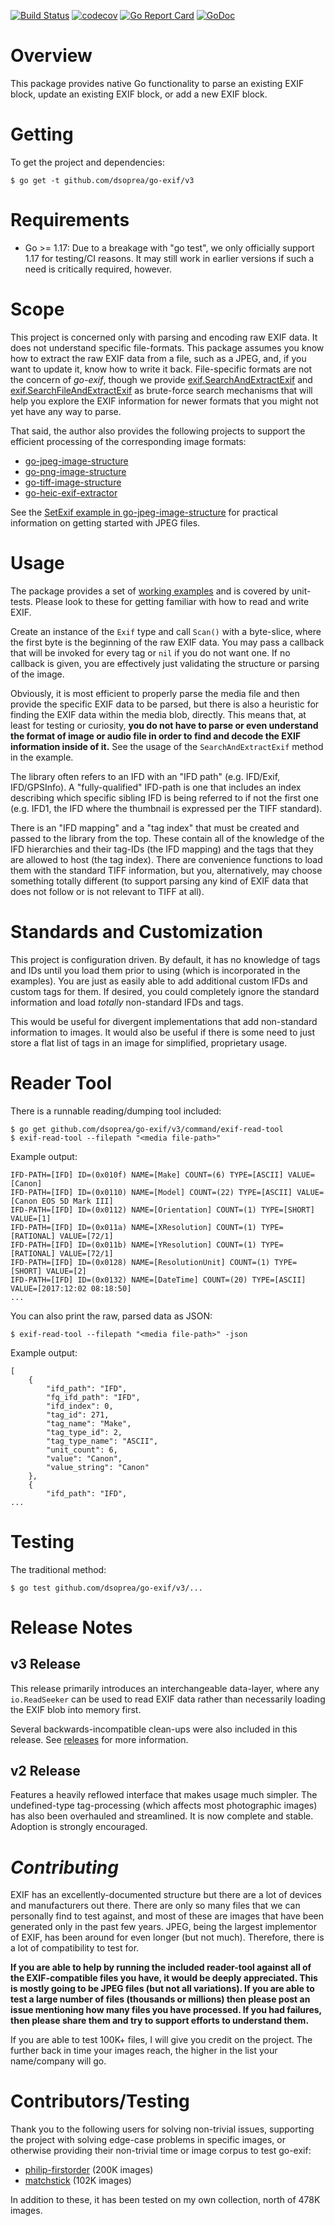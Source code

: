 [![Build Status](https://travis-ci.org/dsoprea/go-exif.svg?branch=master)](https://travis-ci.org/dsoprea/go-exif)
[![codecov](https://codecov.io/gh/dsoprea/go-exif/branch/master/graph/badge.svg)](https://codecov.io/gh/dsoprea/go-exif)
[![Go Report Card](https://goreportcard.com/badge/github.com/dsoprea/go-exif/v3)](https://goreportcard.com/report/github.com/dsoprea/go-exif/v3)
[![GoDoc](https://godoc.org/github.com/dsoprea/go-exif/v3?status.svg)](https://godoc.org/github.com/dsoprea/go-exif/v3)

# Overview

This package provides native Go functionality to parse an existing EXIF block, update an existing EXIF block, or add a new EXIF block.


# Getting

To get the project and dependencies:

```
$ go get -t github.com/dsoprea/go-exif/v3
```


# Requirements

- Go >= 1.17: Due to a breakage with "go test", we only officially support 1.17 for testing/CI reasons. It may still work in earlier versions if such a need is critically required, however.


# Scope

This project is concerned only with parsing and encoding raw EXIF data. It does
not understand specific file-formats. This package assumes you know how to
extract the raw EXIF data from a file, such as a JPEG, and, if you want to
update it, know how to write it back. File-specific formats are not the concern
of *go-exif*, though we provide
[exif.SearchAndExtractExif][search-and-extract-exif] and
[exif.SearchFileAndExtractExif][search-file-and-extract-exif] as brute-force
search mechanisms that will help you explore the EXIF information for newer
formats that you might not yet have any way to parse.

That said, the author also provides the following projects to support the
efficient processing of the corresponding image formats:

- [go-jpeg-image-structure](https://github.com/dsoprea/go-jpeg-image-structure)
- [go-png-image-structure](https://github.com/dsoprea/go-png-image-structure)
- [go-tiff-image-structure](https://github.com/dsoprea/go-tiff-image-structure)
- [go-heic-exif-extractor](https://github.com/dsoprea/go-heic-exif-extractor)

See the [SetExif example in go-jpeg-image-structure][jpeg-set-exif] for
practical information on getting started with JPEG files.


# Usage

The package provides a set of [working examples][examples] and is covered by
unit-tests. Please look to these for getting familiar with how to read and write
EXIF.

Create an instance of the `Exif` type and call `Scan()` with a byte-slice, where
the first byte is the beginning of the raw EXIF data. You may pass a callback
that will be invoked for every tag or `nil` if you do not want one. If no
callback is given, you are effectively just validating the structure or parsing
of the image.

Obviously, it is most efficient to properly parse the media file and then
provide the specific EXIF data to be parsed, but there is also a heuristic for
finding the EXIF data within the media blob, directly. This means that, at least
for testing or curiosity, **you do not have to parse or even understand the
format of image or audio file in order to find and decode the EXIF information
inside of it.** See the usage of the `SearchAndExtractExif` method in the
example.

The library often refers to an IFD with an "IFD path" (e.g. IFD/Exif,
IFD/GPSInfo). A "fully-qualified" IFD-path is one that includes an index
describing which specific sibling IFD is being referred to if not the first one
(e.g. IFD1, the IFD where the thumbnail is expressed per the TIFF standard).

There is an "IFD mapping" and a "tag index" that must be created and passed to
the library from the top. These contain all of the knowledge of the IFD
hierarchies and their tag-IDs (the IFD mapping) and the tags that they are
allowed to host (the tag index). There are convenience functions to load them
with the standard TIFF information, but you, alternatively, may choose
something totally different (to support parsing any kind of EXIF data that does
not follow or is not relevant to TIFF at all).


# Standards and Customization

This project is configuration driven. By default, it has no knowledge of tags
and IDs until you load them prior to using (which is incorporated in the
examples). You are just as easily able to add additional custom IFDs and custom
tags for them. If desired, you could completely ignore the standard information
and load *totally* non-standard IFDs and tags.

This would be useful for divergent implementations that add non-standard
information to images. It would also be useful if there is some need to just
store a flat list of tags in an image for simplified, proprietary usage.


# Reader Tool

There is a runnable reading/dumping tool included:

```
$ go get github.com/dsoprea/go-exif/v3/command/exif-read-tool
$ exif-read-tool --filepath "<media file-path>"
```

Example output:

```
IFD-PATH=[IFD] ID=(0x010f) NAME=[Make] COUNT=(6) TYPE=[ASCII] VALUE=[Canon]
IFD-PATH=[IFD] ID=(0x0110) NAME=[Model] COUNT=(22) TYPE=[ASCII] VALUE=[Canon EOS 5D Mark III]
IFD-PATH=[IFD] ID=(0x0112) NAME=[Orientation] COUNT=(1) TYPE=[SHORT] VALUE=[1]
IFD-PATH=[IFD] ID=(0x011a) NAME=[XResolution] COUNT=(1) TYPE=[RATIONAL] VALUE=[72/1]
IFD-PATH=[IFD] ID=(0x011b) NAME=[YResolution] COUNT=(1) TYPE=[RATIONAL] VALUE=[72/1]
IFD-PATH=[IFD] ID=(0x0128) NAME=[ResolutionUnit] COUNT=(1) TYPE=[SHORT] VALUE=[2]
IFD-PATH=[IFD] ID=(0x0132) NAME=[DateTime] COUNT=(20) TYPE=[ASCII] VALUE=[2017:12:02 08:18:50]
...
```

You can also print the raw, parsed data as JSON:

```
$ exif-read-tool --filepath "<media file-path>" -json
```

Example output:

```
[
    {
        "ifd_path": "IFD",
        "fq_ifd_path": "IFD",
        "ifd_index": 0,
        "tag_id": 271,
        "tag_name": "Make",
        "tag_type_id": 2,
        "tag_type_name": "ASCII",
        "unit_count": 6,
        "value": "Canon",
        "value_string": "Canon"
    },
    {
        "ifd_path": "IFD",
...
```


# Testing

The traditional method:

```
$ go test github.com/dsoprea/go-exif/v3/...
```


# Release Notes

## v3 Release

This release primarily introduces an interchangeable data-layer, where any
`io.ReadSeeker` can be used to read EXIF data rather than necessarily loading
the EXIF blob into memory first.

Several backwards-incompatible clean-ups were also included in this release. See
[releases][releases] for more information.

## v2 Release

Features a heavily reflowed interface that makes usage much simpler. The
undefined-type tag-processing (which affects most photographic images) has also
been overhauled and streamlined. It is now complete and stable. Adoption is
strongly encouraged.


# *Contributing*

EXIF has an excellently-documented structure but there are a lot of devices and
manufacturers out there. There are only so many files that we can personally
find to test against, and most of these are images that have been generated only
in the past few years. JPEG, being the largest implementor of EXIF, has been
around for even longer (but not much). Therefore, there is a lot of
compatibility to test for.

**If you are able to help by running the included reader-tool against all of the
EXIF-compatible files you have, it would be deeply appreciated. This is mostly
going to be JPEG files (but not all variations). If you are able to test a large
number of files (thousands or millions) then please post an issue mentioning how
many files you have processed. If you had failures, then please share them and
try to support efforts to understand them.**

If you are able to test 100K+ files, I will give you credit on the project. The
further back in time your images reach, the higher in the list your name/company
will go.


# Contributors/Testing

Thank you to the following users for solving non-trivial issues, supporting the
project with solving edge-case problems in specific images, or otherwise
providing their non-trivial time or image corpus to test go-exif:

- [philip-firstorder](https://github.com/philip-firstorder) (200K images)
- [matchstick](https://github.com/matchstick) (102K images)

In addition to these, it has been tested on my own collection, north of 478K
images.

[search-and-extract-exif]: https://godoc.org/github.com/dsoprea/go-exif/v3#SearchAndExtractExif
[search-file-and-extract-exif]: https://godoc.org/github.com/dsoprea/go-exif/v3#SearchFileAndExtractExif
[jpeg-set-exif]: https://godoc.org/github.com/dsoprea/go-jpeg-image-structure#example-SegmentList-SetExif
[examples]: https://godoc.org/github.com/dsoprea/go-exif/v3#pkg-examples
[releases]: https://github.com/dsoprea/go-exif/releases
